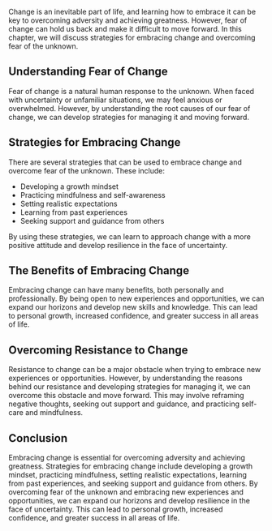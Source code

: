 
Change is an inevitable part of life, and learning how to embrace it can be key to overcoming adversity and achieving greatness. However, fear of change can hold us back and make it difficult to move forward. In this chapter, we will discuss strategies for embracing change and overcoming fear of the unknown.

Understanding Fear of Change
----------------------------

Fear of change is a natural human response to the unknown. When faced with uncertainty or unfamiliar situations, we may feel anxious or overwhelmed. However, by understanding the root causes of our fear of change, we can develop strategies for managing it and moving forward.

Strategies for Embracing Change
-------------------------------

There are several strategies that can be used to embrace change and overcome fear of the unknown. These include:

* Developing a growth mindset
* Practicing mindfulness and self-awareness
* Setting realistic expectations
* Learning from past experiences
* Seeking support and guidance from others

By using these strategies, we can learn to approach change with a more positive attitude and develop resilience in the face of uncertainty.

The Benefits of Embracing Change
--------------------------------

Embracing change can have many benefits, both personally and professionally. By being open to new experiences and opportunities, we can expand our horizons and develop new skills and knowledge. This can lead to personal growth, increased confidence, and greater success in all areas of life.

Overcoming Resistance to Change
-------------------------------

Resistance to change can be a major obstacle when trying to embrace new experiences or opportunities. However, by understanding the reasons behind our resistance and developing strategies for managing it, we can overcome this obstacle and move forward. This may involve reframing negative thoughts, seeking out support and guidance, and practicing self-care and mindfulness.

Conclusion
----------

Embracing change is essential for overcoming adversity and achieving greatness. Strategies for embracing change include developing a growth mindset, practicing mindfulness, setting realistic expectations, learning from past experiences, and seeking support and guidance from others. By overcoming fear of the unknown and embracing new experiences and opportunities, we can expand our horizons and develop resilience in the face of uncertainty. This can lead to personal growth, increased confidence, and greater success in all areas of life.
